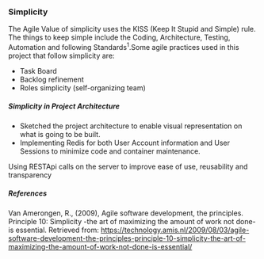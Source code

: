 ### Simplicity

The Agile Value of simplicity uses the KISS (Keep It Stupid and Simple) rule. The things to keep simple include the Coding, Architecture, Testing, Automation and following Standards<sup>1</sup>.Some agile practices used in this project that follow simplicity are:

* Task Board
* Backlog refinement
* Roles simplicity (self-organizing team)

##### Simplicity in Project Architecture
* Sketched the project architecture to enable visual representation on what is going to be built.
* Implementing Redis for both User Account information and User Sessions to minimize code and container maintenance.

Using RESTApi calls on the server to improve ease of use, reusability and transparency

##### References

Van Amerongen, R., (2009), Agile software development, the principles. Principle 10: Simplicity -the art of maximizing the amount of work not done- is essential. Retrieved from: https://technology.amis.nl/2009/08/03/agile-software-development-the-principles-principle-10-simplicity-the-art-of-maximizing-the-amount-of-work-not-done-is-essential/
